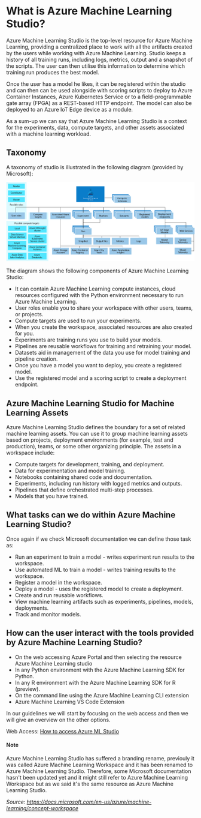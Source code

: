 # What is Azure Machine Learning Studio?

Azure Machine Learning Studio is the top-level resource for Azure Machine Learning, providing a centralized place to work with all the artifacts created by the users while working with Azure Machine Learning. 
Studio keeps a history of all training runs, including logs, metrics, output and a snapshot of the scripts. 
The user can then utilise this information to determine which training run produces the best model.

Once the user has a model he likes, it can be registered within the studio and can then can be used alongside with scoring scripts to deploy to Azure Container Instances, Azure Kubernetes Service or to a field-programmable gate array (FPGA) as a REST-based HTTP endpoint. The model can also be deployed to an Azure IoT Edge device as a module.

As a sum-up we can say that Azure Machine Learning Studio is a context for the experiments, data, compute targets, and other assets associated with a machine learning workload.

## Taxonomy
A taxonomy of studio is illustrated in the following diagram (provided by Microsoft):

<p align="center">
  <img src="../Images/azure-machine-learning-taxonomy.png">
</p>

The diagram shows the following components of Azure Machine Learning Studio:

* It can contain Azure Machine Learning compute instances, cloud resources configured with the Python environment necessary to run Azure Machine Learning.
* User roles enable you to share your workspace with other users, teams, or projects.
* Compute targets are used to run your experiments.
* When you create the workspace, associated resources are also created for you.
* Experiments are training runs you use to build your models.
* Pipelines are reusable workflows for training and retraining your model.
* Datasets aid in management of the data you use for model training and pipeline creation.
* Once you have a model you want to deploy, you create a registered model.
* Use the registered model and a scoring script to create a deployment endpoint.


## Azure Machine Learning Studio for Machine Learning Assets
Azure Machine Learning Studio defines the boundary for a set of related machine learning assets. You can use it to group machine learning assets based on projects, deployment environments (for example, test and production), teams, or some other organizing principle. The assets in a workspace include:

* Compute targets for development, training, and deployment.
* Data for experimentation and model training.
* Notebooks containing shared code and documentation.
* Experiments, including run history with logged metrics and outputs.
* Pipelines that define orchestrated multi-step processes.
* Models that you have trained.


## What tasks can we do within Azure Machine Learning Studio?

Once again if we check Microsoft documentation we can define those task as:

* Run an experiment to train a model - writes experiment run results to the workspace.
* Use automated ML to train a model - writes training results to the workspace.
* Register a model in the workspace.
* Deploy a model - uses the registered model to create a deployment.
* Create and run reusable workflows.
* View machine learning artifacts such as experiments, pipelines, models, deployments.
* Track and monitor models.

## How can the user interact with the tools provided by Azure Machine Learning Studio?

* On the web accessing Azure Portal and then selecting the resource Azure Machine Learning studio
* In any Python environment with the Azure Machine Learning SDK for Python.
* In any R environment with the Azure Machine Learning SDK for R (preview).
* On the command line using the Azure Machine Learning CLI extension
* Azure Machine Learning VS Code Extension

In our guidelines we will start by focusing on the web access and then we will give an overview on the other options.

Web Access: [How to access Azure ML Studio](../Documents/Azure-ML-Studio.md)

#### Note
Azure Machine Learning Studio has suffered a branding rename, previouly it was called Azure Machine Learning Workspace and it has been renamed to Azure Machine Learning Studio. Therefore, some Microsoft documentation hasn't been updated yet and it might still refer to Azure Machine Learning Workspace but as we said it's the same resource as Azure Machine Learning Studio.




*Source: https://docs.microsoft.com/en-us/azure/machine-learning/concept-workspace*
